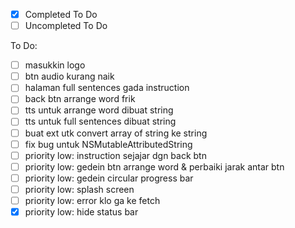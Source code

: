 - [x] Completed To Do
- [ ] Uncompleted To Do

To Do: 
- [ ] masukkin logo
- [ ] btn audio kurang naik
- [ ] halaman full sentences gada instruction
- [ ] back btn arrange word frik
- [ ] tts untuk arrange word dibuat string
- [ ] tts untuk full sentences dibuat string
- [ ] buat ext utk convert array of string ke string
- [ ] fix bug untuk NSMutableAttributedString
- [ ] priority low: instruction sejajar dgn back btn
- [ ] priority low: gedein btn arrange word & perbaiki jarak antar btn
- [ ] priority low: gedein circular progress bar
- [ ] priority low: splash screen
- [ ] priority low: error klo ga ke fetch
- [x] priority low: hide status bar
